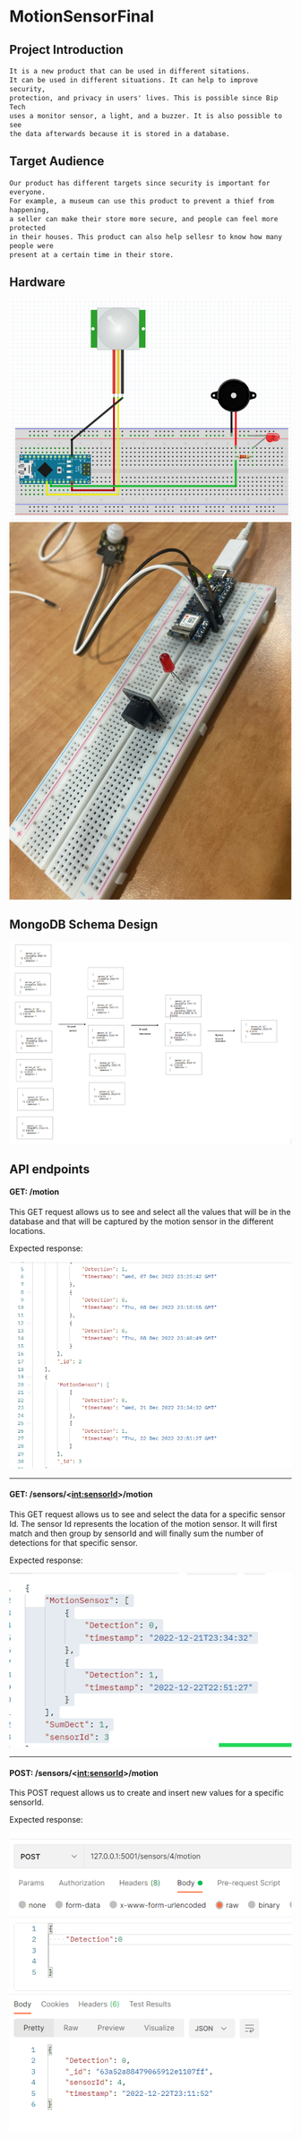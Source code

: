 # MotionSensorFinal
## Project Introduction
    It is a new product that can be used in different sitations.
    It can be used in different situations. It can help to improve security, 
    protection, and privacy in users' lives. This is possible since Bip Tech 
    uses a monitor sensor, a light, and a buzzer. It is also possible to see 
    the data afterwards because it is stored in a database.

## Target Audience
    Our product has different targets since security is important for everyone.
    For example, a museum can use this product to prevent a thief from happening,
    a seller can make their store more secure, and people can feel more protected
    in their houses. This product can also help sellesr to know how many people were
    present at a certain time in their store.

## Hardware
![img_4.png](img_4.png)
![img_7.png](img_7.png)

## MongoDB Schema Design
![img_5.png](img_5.png)

## API endpoints
#### GET: /motion

This GET request allows us to see and select all the values that will be in the database and
that will be captured by the motion sensor in the different locations.


Expected response:

![img_3.png](img_3.png)

---------

#### GET: /sensors/<<int:sensorId>>/motion

This GET request allows us to see and select the data for a specific sensor Id. The sensor Id
represents the location of the motion sensor. It will first match and then group by sensorId
and will finally sum the number of detections for that specific sensor.


Expected response:

![img.png](img.png)

-----------

#### POST: /sensors/<<int:sensorId>>/motion
This POST request allows us to create and insert new values for a specific sensorId.


Expected response:

![img_6.png](img_6.png)